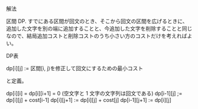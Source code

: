 解法

区間 DP.
すでにある区間が回文のとき、そこから回文の区間を広げるときに、追加した文字を別の端に追加することと、今追加した文字を削除することと同じなので、結局追加コストと削除コストのうち小さい方のコストだけを考えればよい。

DP表

dp[i][j] := 区間[i, j)を修正して回文にするための最小コスト

と定義。

dp[i][i] = dp[i][i+1] = 0 (空文字と 1 文字の文字列は回文である)
dp[i-1][j] ;= dp[i][j] + cost[i-1]
dp[i][j+1] := dp[i][j] + cost[j]
dp[i-1][j+1] := dp[i][j]
